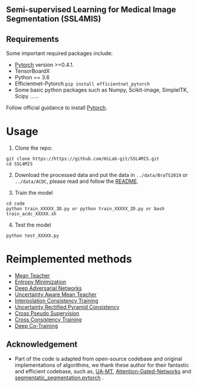## Semi-supervised Learning for Medical Image Segmentation (**SSL4MIS**)

## Requirements
Some important required packages include:
* [Pytorch][torch_link] version >=0.4.1.
* TensorBoardX
* Python == 3.6 
* Efficientnet-Pytorch `pip install efficientnet_pytorch`
* Some basic python packages such as Numpy, Scikit-image, SimpleITK, Scipy ......

Follow official guidance to install [Pytorch][torch_link].

[torch_link]:https://pytorch.org/

# Usage

1. Clone the repo:
```
git clone https://https://github.com/HiLab-git/SSL4MIS.git 
cd SSL4MIS
```
2. Download the processed data and put the data in `../data/BraTS2019` or `../data/ACDC`, please read and follow the [README](https://github.com/Luoxd1996/SSL4MIS/tree/master/data/).

3. Train the model
```
cd code
python train_XXXXX_3D.py or python train_XXXXX_2D.py or bash train_acdc_XXXXX.sh
```

4. Test the model
```
python test_XXXXX.py
```
# Reimplemented methods
* [Mean Teacher](https://papers.nips.cc/paper/6719-mean-teachers-are-better-role-models-weight-averaged-consistency-targets-improve-semi-supervised-deep-learning-results.pdf)
* [Entropy Minimization](https://openaccess.thecvf.com/content_CVPR_2019/papers/Vu_ADVENT_Adversarial_Entropy_Minimization_for_Domain_Adaptation_in_Semantic_Segmentation_CVPR_2019_paper.pdf)
* [Deep Adversarial Networks](https://link.springer.com/chapter/10.1007/978-3-319-66179-7_47)
* [Uncertainty Aware Mean Teacher](https://arxiv.org/pdf/1907.07034.pdf)
* [Interpolation Consistency Training](https://arxiv.org/pdf/1903.03825.pdf)
* [Uncertainty Rectified Pyramid Consistency](https://arxiv.org/pdf/2012.07042.pdf)
* [Cross Pseudo Supervision](https://arxiv.org/abs/2106.01226)
* [Cross Consistency Training](https://openaccess.thecvf.com/content_CVPR_2020/papers/Ouali_Semi-Supervised_Semantic_Segmentation_With_Cross-Consistency_Training_CVPR_2020_paper.pdf)
* [Deep Co-Training](https://openaccess.thecvf.com/content_ECCV_2018/papers/Siyuan_Qiao_Deep_Co-Training_for_ECCV_2018_paper.pdf)
## Acknowledgement
* Part of the code is adapted from open-source codebase and original implementations of algorithms, we thank these author for their fantastic and efficient codebase, such as, [UA-MT](https://github.com/yulequan/UA-MT), [Attention-Gated-Networks](https://github.com/ozan-oktay/Attention-Gated-Networks) and [segmentatic_segmentation.pytorch](https://github.com/qubvel/segmentation_models.pytorch) . 
